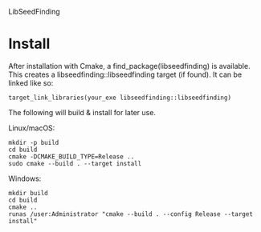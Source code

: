 LibSeedFinding

# Install

After installation with Cmake, a find_package(libseedfinding) is available.
This creates a libseedfinding::libseedfinding target (if found).
It can be linked like so:

`target_link_libraries(your_exe libseedfinding::libseedfinding)`

The following will build & install for later use.

Linux/macOS:
```
mkdir -p build
cd build
cmake -DCMAKE_BUILD_TYPE=Release ..
sudo cmake --build . --target install
```
Windows:
```
mkdir build
cd build
cmake ..
runas /user:Administrator "cmake --build . --config Release --target install"
```
